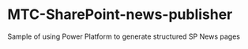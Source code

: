 # MTC-SharePoint-news-publisher
Sample of using Power Platform to generate structured SP News pages

